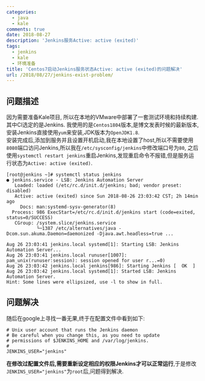 ```yaml
---
categories:
  - java
  - kale
comments: true
date: 2018-08-27
description: 'Jenkins服务Active: active (exited)'
tags:
  - jenkins
  - kale
  - 环境准备
title: 'Centos7启动Jenkins服务状态Active: active (exited)的问题解决'
url: /2018/08/27/jenkins-exist-problem/
---
```



## 问题描述
因为需要准备Kale项目, 所以在本地的VMware中部署了一套测试环境和持续构建. 其中CI选定的是Jenkins. 我使用的是`Centos1804`版本,是博文发表时候的最新版本,安装Jenkins直接使用`yum`来安装,JDK版本为`OpenJDK1.8`.  
安装完成后,添加到服务并且设置开机启动,我在本地设置了host,所以不需要使用`8080`端口访问Jenkins,所以我在`/etc/sysconfig/jenkins`中修改端口号为`80`, 之后使用`systemctl restart jenkins`重启Jenkins,发现重启命令不报错,但是服务运行状态为`Active: active (exited)`.  
```
[root@jenkins ~]# systemctl status jenkins
● jenkins.service - LSB: Jenkins Automation Server
   Loaded: loaded (/etc/rc.d/init.d/jenkins; bad; vendor preset: disabled)
   Active: active (exited) since Sun 2018-08-26 23:03:42 CST; 2h 14min ago
     Docs: man:systemd-sysv-generator(8)
  Process: 986 ExecStart=/etc/rc.d/init.d/jenkins start (code=exited, status=0/SUCCESS)
   CGroup: /system.slice/jenkins.service
           └─1387 /etc/alternatives/java -Dcom.sun.akuma.Daemon=daemonized -Djava.awt.headless=true ...

Aug 26 23:03:41 jenkins.local systemd[1]: Starting LSB: Jenkins Automation Server...
Aug 26 23:03:41 jenkins.local runuser[1007]: pam_unix(runuser:session): session opened for user r...=0)
Aug 26 23:03:42 jenkins.local jenkins[986]: Starting Jenkins [  OK  ]
Aug 26 23:03:42 jenkins.local systemd[1]: Started LSB: Jenkins Automation Server.
Hint: Some lines were ellipsized, use -l to show in full.

```

## 问题解决
随后在google上寻找一番无果,终于在配置文件中看到如下:  
```
# Unix user account that runs the Jenkins daemon
# Be careful when you change this, as you need to update
# permissions of $JENKINS_HOME and /var/log/jenkins.
#
JENKINS_USER="jenkins"
```
**在修改过配置文件后,需要重新设定相应的权限Jenkins才可以正常运行**,于是修改`JENKINS_USER="jenkins"`为`root`后,问题得到解决.  